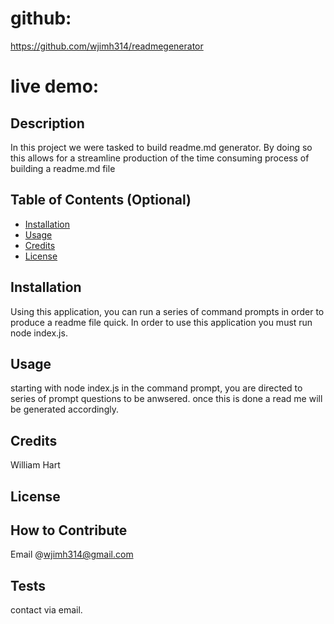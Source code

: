 # github:

https://github.com/wjimh314/readmegenerator

# live demo:

## Description

In this project we were tasked to build readme.md generator. By doing so this allows for a streamline production of the time consuming process of building a readme.md file

## Table of Contents (Optional)

- [Installation](#installation)
- [Usage](#usage)
- [Credits](#credits)
- [License](#license)

## Installation

Using this application, you can run a series of command prompts in order to produce a readme file quick. In order to use this application you must run node index.js.

## Usage

starting with node index.js in the command prompt, you are directed to series of prompt questions to be anwsered. once this is done a read me will be generated accordingly.

## Credits

William Hart

## License

## How to Contribute

Email @wjimh314@gmail.com

## Tests

contact via email.
